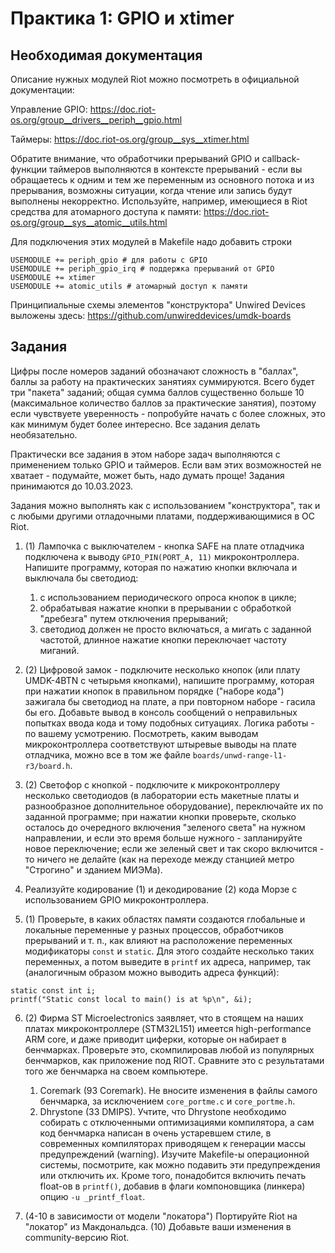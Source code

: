 # Практика 1: GPIO и xtimer

## Необходимая документация

Описание нужных модулей Riot можно посмотреть в официальной документации:

Управление GPIO: https://doc.riot-os.org/group__drivers__periph__gpio.html

Таймеры: https://doc.riot-os.org/group__sys__xtimer.html

Обратите внимание, что обработчики прерываний GPIO и callback-функции таймеров выполняются в контексте прерываний - если вы обращаетесь к одним и тем же переменным из основного потока и из прерывания, возможны ситуации, когда чтение или запись будут выполнены некорректно. Используйте, например, имеющиеся в Riot средства для атомарного доступа к памяти: https://doc.riot-os.org/group__sys__atomic__utils.html

Для подключения этих модулей в Makefile надо добавить строки
```
USEMODULE += periph_gpio # для работы с GPIO
USEMODULE += periph_gpio_irq # поддержка прерываний от GPIO
USEMODULE += xtimer
USEMODULE += atomic_utils # атомарный доступ к памяти
```

Принципиальные схемы элементов "конструктора" Unwired Devices выложены здесь: https://github.com/unwireddevices/umdk-boards

## Задания

Цифры после номеров заданий обозначают сложность в "баллах", баллы за работу на практических занятиях суммируются. Всего будет три "пакета" заданий; общая сумма баллов существенно больше 10 (максимальное количество баллов за практические занятия), поэтому если чувствуете уверенность - попробуйте начать с более сложных, это как минимум будет более интересно. Все задания делать необязательно.

Практически все задания в этом наборе задач выполняются с применением только GPIO и таймеров. Если вам этих возможностей не хватает - подумайте, может быть, надо думать проще! Задания принимаются до 10.03.2023.

Задания можно выполнять как с использованием "конструктора", так и с любыми другими отладочными платами, поддерживающимися в ОС Riot. 

1. (1) Лампочка с выключателем - кнопка SAFE на плате отладчика подключена к выводу `GPIO_PIN(PORT_A, 11)` микроконтроллера. Напишите программу, которая по нажатию кнопки включала и выключала бы светодиод:
    1. с использованием периодического опроса кнопок в цикле;
    2. обрабатывая нажатие кнопки в прерывании с обработкой "дребезга" путем отключения прерываний;
    3. светодиод должен не просто включаться, а мигать с заданной частотой, длинное нажатие кнопки переключает частоту миганий.

2. (2) Цифровой замок - подключите несколько кнопок (или плату UMDK-4BTN с четырьмя кнопками), напишите программу, которая при нажатии кнопок в правильном порядке ("наборе кода") зажигала бы светодиод на плате, а при повторном наборе - гасила бы его. Добавьте вывод в консоль сообщений о неправильных попытках ввода кода и тому подобных ситуациях. Логика работы - по вашему усмотрению. Посмотреть, каким выводам микроконтроллера соответствуют штыревые выводы на плате отладчика, можно все в том же файле `boards/unwd-range-l1-r3/board.h`.

3. (2) Светофор с кнопкой - подключите к микроконтроллеру несколько светодиодов (в лаборатории есть макетные платы и разнообразное дополнительное оборудование), переключайте их по заданной программе; при нажатии кнопки проверьте, сколько осталось до очередного включения "зеленого света" на нужном направлении, и если это время больше нужного - запланируйте новое переключение; если же зеленый свет и так скоро включится - то ничего не делайте (как на переходе между станцией метро "Строгино" и зданием МИЭМа).

4. Реализуйте кодирование (1) и декодирование (2) кода Морзе с использованием GPIO микроконтроллера.

5. (1) Проверьте, в каких областях памяти создаются глобальные и локальные переменные у разных процессов, обработчиков прерываний и т. п., как влияют на расположение переменных модификаторы `const` и `static`. Для этого создайте несколько таких переменных, а потом выведите в `printf` их адреса, например, так (аналогичным образом можно выводить адреса функций):
```
static const int i;
printf("Static const local to main() is at %p\n", &i);
```

6. (2) Фирма ST Microelectronics заявляет, что в стоящем на наших платах микроконтроллере (STM32L151) имеется high-performance ARM core, и даже приводит циферки, которые он набирает в бенчмарках. Проверьте это, скомпилировав любой из популярных бенчмарков, как приложение под RIOT. Сравните это с результатами того же бенчмарка на своем компьютере.
    1. Coremark (93 Coremark). Не вносите изменения в файлы самого бенчмарка, за исключением `core_portme.c` и `core_portme.h`.
    2. Dhrystone (33 DMIPS). Учтите, что Dhrystone необходимо собирать с отключенными оптимизациями компилятора, а сам код бенчмарка написан в очень устаревшем стиле, в современных компиляторах приводящем к генерации массы предупреждений (warning). Изучите Makefile-ы операционной системы, посмотрите, как можно подавить эти предупреждения или отключить их. Кроме того, понадобится включить печать float-ов в `printf()`, добавив в флаги компоновщика (линкера) опцию `-u _printf_float`.

7. (4-10 в зависимости от модели "локатора") Портируйте Riot на "локатор" из Макдональдса. (10) Добавьте ваши изменения в community-версию Riot.
